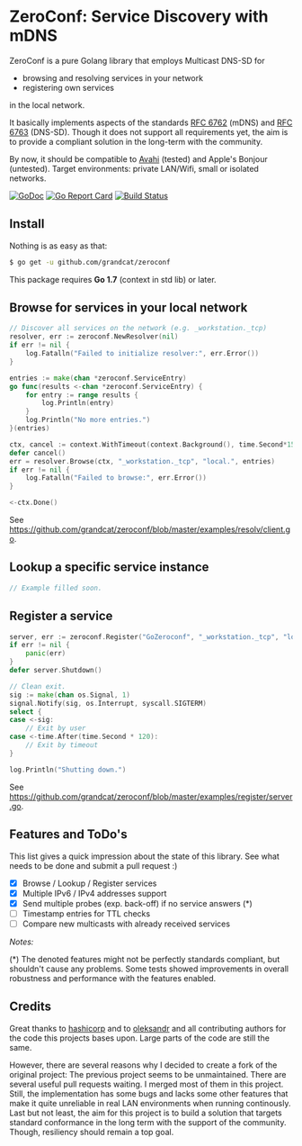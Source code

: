 ZeroConf: Service Discovery with mDNS
=====================================
ZeroConf is a pure Golang library that employs Multicast DNS-SD for

* browsing and resolving services in your network
* registering own services

in the local network.

It basically implements aspects of the standards
[RFC 6762](https://tools.ietf.org/html/rfc6762) (mDNS) and
[RFC 6763](https://tools.ietf.org/html/rfc6763) (DNS-SD).
Though it does not support all requirements yet, the aim is to provide a compliant solution in the long-term with the community.

By now, it should be compatible to [Avahi](http://avahi.org/) (tested) and Apple's Bonjour (untested).
Target environments: private LAN/Wifi, small or isolated networks.

[![GoDoc](https://godoc.org/github.com/grandcat/zeroconf?status.svg)](https://godoc.org/github.com/grandcat/zeroconf)
[![Go Report Card](https://goreportcard.com/badge/github.com/grandcat/zeroconf)](https://goreportcard.com/report/github.com/grandcat/zeroconf)
[![Build Status](https://travis-ci.com/grandcat/zeroconf.svg?branch=master)](https://travis-ci.com/grandcat/zeroconf)

## Install
Nothing is as easy as that:
```bash
$ go get -u github.com/grandcat/zeroconf
```
This package requires **Go 1.7** (context in std lib) or later.

## Browse for services in your local network

```go
// Discover all services on the network (e.g. _workstation._tcp)
resolver, err := zeroconf.NewResolver(nil)
if err != nil {
    log.Fatalln("Failed to initialize resolver:", err.Error())
}

entries := make(chan *zeroconf.ServiceEntry)
go func(results <-chan *zeroconf.ServiceEntry) {
    for entry := range results {
        log.Println(entry)
    }
    log.Println("No more entries.")
}(entries)

ctx, cancel := context.WithTimeout(context.Background(), time.Second*15)
defer cancel()
err = resolver.Browse(ctx, "_workstation._tcp", "local.", entries)
if err != nil {
    log.Fatalln("Failed to browse:", err.Error())
}

<-ctx.Done()
```
See https://github.com/grandcat/zeroconf/blob/master/examples/resolv/client.go.

## Lookup a specific service instance

```go
// Example filled soon.
```

## Register a service

```go
server, err := zeroconf.Register("GoZeroconf", "_workstation._tcp", "local.", 42424, []string{"txtv=0", "lo=1", "la=2"}, nil)
if err != nil {
    panic(err)
}
defer server.Shutdown()

// Clean exit.
sig := make(chan os.Signal, 1)
signal.Notify(sig, os.Interrupt, syscall.SIGTERM)
select {
case <-sig:
    // Exit by user
case <-time.After(time.Second * 120):
    // Exit by timeout
}

log.Println("Shutting down.")
```
See https://github.com/grandcat/zeroconf/blob/master/examples/register/server.go.

## Features and ToDo's
This list gives a quick impression about the state of this library.
See what needs to be done and submit a pull request :)

* [x] Browse / Lookup / Register services
* [x] Multiple IPv6 / IPv4 addresses support
* [x] Send multiple probes (exp. back-off) if no service answers (*)
* [ ] Timestamp entries for TTL checks
* [ ] Compare new multicasts with already received services

_Notes:_

(*) The denoted features might not be perfectly standards compliant, but shouldn't cause any problems.
    Some tests showed improvements in overall robustness and performance with the features enabled.

## Credits
Great thanks to [hashicorp](https://github.com/hashicorp/mdns) and to [oleksandr](https://github.com/oleksandr/bonjour) and all contributing authors for the code this projects bases upon.
Large parts of the code are still the same.

However, there are several reasons why I decided to create a fork of the original project:
The previous project seems to be unmaintained. There are several useful pull requests waiting. I merged most of them in this project.
Still, the implementation has some bugs and lacks some other features that make it quite unreliable in real LAN environments when running continously.
Last but not least, the aim for this project is to build a solution that targets standard conformance in the long term with the support of the community.
Though, resiliency should remain a top goal.

